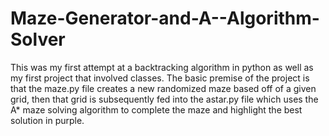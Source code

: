 # Maze-Generator-and-A--Algorithm-Solver
This was my first attempt at a backtracking algorithm in python as well as my first project that involved classes. 
The basic premise of the project is that the maze.py file creates a new randomized maze based off of a given grid, 
then that grid is subsequently fed into the astar.py file which uses the A* maze solving algorithm to complete the maze
and highlight the best solution in purple.

